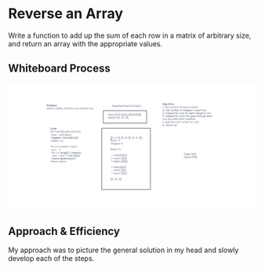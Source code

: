 # Reverse an Array
<!-- Description of the challenge -->
Write a function to add up the sum of each row in a matrix of arbitrary size, and return an array with the appropriate values.
## Whiteboard Process
<!-- Embedded whiteboard image -->
![Code Challenge 4](CodeChallenge4.png)
## Approach & Efficiency
<!-- What approach did you take? Discuss Why. What is the Big O space/time for this approach? -->
My approach was to picture the general solution in my head and slowly develop each of the steps. 
